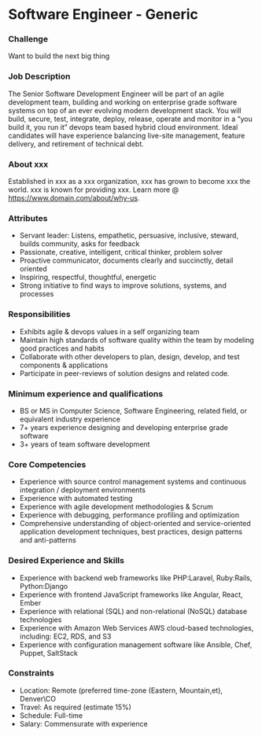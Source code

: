 # Software Engineer - Generic

### Challenge
Want to build the next big thing

### Job Description
The Senior Software Development Engineer will be part of an agile development team, building and working on enterprise grade software systems on top of an ever evolving modern development stack.  You will build, secure, test, integrate, deploy, release, operate and monitor in a “you build it, you run it” devops team based hybrid cloud environment.  Ideal candidates will have experience balancing live-site management, feature delivery, and retirement of technical debt.

### About xxx
Established in xxx as a xxx organization, xxx has grown to become xxx the world.  xxx is known for providing xxx.  Learn more @ https://www.domain.com/about/why-us.   

### Attributes 
* Servant leader: Listens, empathetic, persuasive, inclusive, steward, builds community, asks for feedback
* Passionate, creative, intelligent, critical thinker, problem solver 
* Proactive communicator, documents clearly and succinctly, detail oriented
* Inspiring, respectful, thoughtful, energetic
* Strong initiative to find ways to improve solutions, systems, and processes

### Responsibilities
* Exhibits agile & devops values in a self organizing team
* Maintain high standards of software quality within the team by modeling good practices and habits
* Collaborate with other developers to plan, design, develop, and test components & applications 
* Participate in peer-reviews of solution designs and related code.

### Minimum experience and qualifications
* BS or MS in Computer Science, Software Engineering, related field, or equivalent industry experience
* 7+ years experience designing and developing enterprise grade software 
* 3+ years of team software development

### Core Competencies
* Experience with source control management systems and continuous integration / deployment environments
* Experience with automated testing
* Experience with agile development methodologies & Scrum
* Experience with debugging, performance profiling and optimization
* Comprehensive understanding of object-oriented and service-oriented application development techniques, best practices, design patterns and anti-patterns

### Desired Experience and Skills
* Experience with backend web frameworks like PHP:Laravel, Ruby:Rails, Python:Django
* Experience with frontend JavaScript frameworks like Angular, React, Ember
* Experience with relational (SQL) and non-relational (NoSQL) database technologies
* Experience with Amazon Web Services AWS cloud-based technologies, including: EC2, RDS, and S3
* Experience with configuration management software like Ansible, Chef, Puppet, SaltStack

### Constraints
* Location: Remote (preferred time-zone (Eastern, Mountain,et), Denver\CO
* Travel: As required (estimate 15%)
* Schedule: Full-time
* Salary: Commensurate with experience
